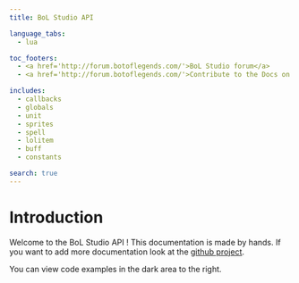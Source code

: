 ```yaml
---
title: BoL Studio API

language_tabs:
  - lua

toc_footers:
  - <a href='http://forum.botoflegends.com/'>BoL Studio forum</a>
  - <a href='http://forum.botoflegends.com/'>Contribute to the Docs on GitHub</a>

includes:
  - callbacks
  - globals
  - unit
  - sprites
  - spell
  - lolitem
  - buff
  - constants

search: true
---
```


# Introduction


Welcome to the BoL Studio API ! This documentation is made by hands. If you want to add more documentation look at the [github project](https://github.com/linkpad/slate).

You can view code examples in the dark area to the right.